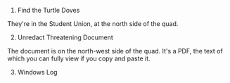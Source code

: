 1) Find the Turtle Doves

They're in the Student Union, at the north side of the quad.

2) Unredact Threatening Document

The document is on the north-west side of the quad. It's a PDF, the text of which you can fully view
if you copy and paste it.

3) Windows Log 
